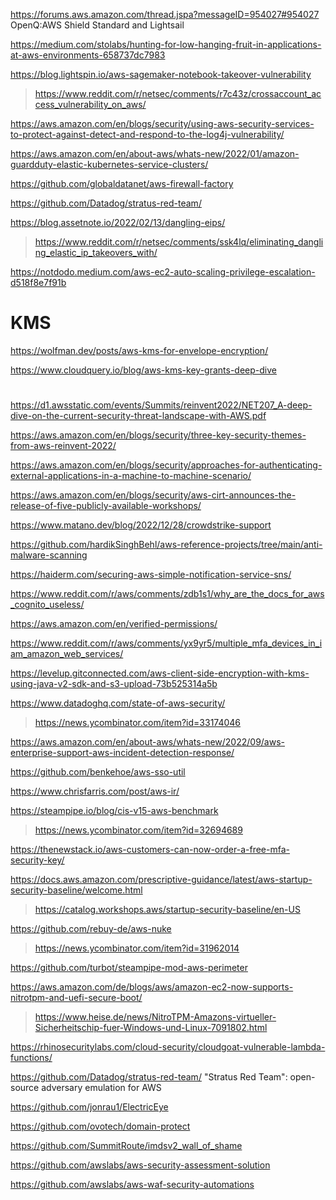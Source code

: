 https://forums.aws.amazon.com/thread.jspa?messageID=954027#954027 OpenQ:AWS Shield Standard and Lightsail

https://medium.com/stolabs/hunting-for-low-hanging-fruit-in-applications-at-aws-environments-658737dc7983

https://blog.lightspin.io/aws-sagemaker-notebook-takeover-vulnerability
> https://www.reddit.com/r/netsec/comments/r7c43z/crossaccount_access_vulnerability_on_aws/

https://aws.amazon.com/en/blogs/security/using-aws-security-services-to-protect-against-detect-and-respond-to-the-log4j-vulnerability/

https://aws.amazon.com/en/about-aws/whats-new/2022/01/amazon-guardduty-elastic-kubernetes-service-clusters/

https://github.com/globaldatanet/aws-firewall-factory

https://github.com/Datadog/stratus-red-team/

https://blog.assetnote.io/2022/02/13/dangling-eips/
> https://www.reddit.com/r/netsec/comments/ssk4lq/eliminating_dangling_elastic_ip_takeovers_with/

https://notdodo.medium.com/aws-ec2-auto-scaling-privilege-escalation-d518f8e7f91b

# KMS

https://wolfman.dev/posts/aws-kms-for-envelope-encryption/

https://www.cloudquery.io/blog/aws-kms-key-grants-deep-dive

#
https://d1.awsstatic.com/events/Summits/reinvent2022/NET207_A-deep-dive-on-the-current-security-threat-landscape-with-AWS.pdf

https://aws.amazon.com/en/blogs/security/three-key-security-themes-from-aws-reinvent-2022/

https://aws.amazon.com/en/blogs/security/approaches-for-authenticating-external-applications-in-a-machine-to-machine-scenario/

https://aws.amazon.com/en/blogs/security/aws-cirt-announces-the-release-of-five-publicly-available-workshops/

https://www.matano.dev/blog/2022/12/28/crowdstrike-support

https://github.com/hardikSinghBehl/aws-reference-projects/tree/main/anti-malware-scanning

https://haiderm.com/securing-aws-simple-notification-service-sns/

https://www.reddit.com/r/aws/comments/zdb1s1/why_are_the_docs_for_aws_cognito_useless/

https://aws.amazon.com/en/verified-permissions/

https://www.reddit.com/r/aws/comments/yx9yr5/multiple_mfa_devices_in_iam_amazon_web_services/

https://levelup.gitconnected.com/aws-client-side-encryption-with-kms-using-java-v2-sdk-and-s3-upload-73b525314a5b

https://www.datadoghq.com/state-of-aws-security/
> https://news.ycombinator.com/item?id=33174046

https://aws.amazon.com/en/about-aws/whats-new/2022/09/aws-enterprise-support-aws-incident-detection-response/

https://github.com/benkehoe/aws-sso-util

https://www.chrisfarris.com/post/aws-ir/

https://steampipe.io/blog/cis-v15-aws-benchmark
> https://news.ycombinator.com/item?id=32694689

https://thenewstack.io/aws-customers-can-now-order-a-free-mfa-security-key/

https://docs.aws.amazon.com/prescriptive-guidance/latest/aws-startup-security-baseline/welcome.html
> https://catalog.workshops.aws/startup-security-baseline/en-US

https://github.com/rebuy-de/aws-nuke
> https://news.ycombinator.com/item?id=31962014

https://github.com/turbot/steampipe-mod-aws-perimeter

https://aws.amazon.com/de/blogs/aws/amazon-ec2-now-supports-nitrotpm-and-uefi-secure-boot/
> https://www.heise.de/news/NitroTPM-Amazons-virtueller-Sicherheitschip-fuer-Windows-und-Linux-7091802.html

https://rhinosecuritylabs.com/cloud-security/cloudgoat-vulnerable-lambda-functions/

https://github.com/Datadog/stratus-red-team/ "Stratus Red Team": open-source adversary emulation for AWS

https://github.com/jonrau1/ElectricEye

https://github.com/ovotech/domain-protect

https://github.com/SummitRoute/imdsv2_wall_of_shame

https://github.com/awslabs/aws-security-assessment-solution

https://github.com/awslabs/aws-waf-security-automations